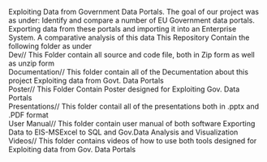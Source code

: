 Exploiting Data from Government Data Portals.
The goal of our project was as under:
Identify and compare a number of EU Government data portals. 
Exporting data from these portals and importing it into an Enterprise System.
 A comparative analysis of this data
This Repository Contain the following folder as under                                                                             
Dev// This Folder contain all source and code file, both in Zip form as well as unzip form                                        
Documentation// This folder contain all of the Decumentation about this project Exploiting data from Govt. Data Portals           
Poster// This Folder Contain Poster designed for Exploiting Gov. Data Portals              
Presentations// This folder contail all of the presentations both in .pptx and .PDF format                                       
User Manual// This folder contain user manual of both software Exporting Data to EIS-MSExcel to SQL and Gov.Data Analysis and Visualization                                                                                                                    
Videos// This folder contains videos of how to use both tools designed for Exploiting data from Gov. Data Portals

